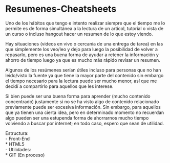 Resumenes-Cheatsheets
===============================

Uno de los hábitos que tengo e intento realizar siempre que el tiempo me lo permite es de forma simultánea a la lectura de un artícol, tutorial o vista de un curso o incluso hangout hacer un resumen de lo que estoy viendo.

Hay situaciones (videos en vivo o cercanía de una entrega de tarea) en las que simplemente los veo/leo y dejo para luego la posibilidad de volver a repasarlo, pero es una buena forma de ayudar a retener la información y ahorro de tiempo luego ya que es mucho más rápido revisar un resumen.

Algunos de los resúmenes serían útiles incluso para personas que no han leido/visto la fuente ya que tiene la mayor parte del contenido sin embargo el tiempo necesario para la lectura puede ser mucho menor, así que me decidí a compartirlo para aquellos que les interese.

Si bien puede ser una buena forma para aprender (mucho contenido concentrado) justamente si no se ha visto algo de contenido relacionado previamente puede ser excesiva información.  Sin embargo, para aquellos que ya tienen una cierta idea, pero en determinado momento no recuerdan algo pueden ser una estupenda forma de ahorrarnos mucho tiempo volviendo a buscar por internet; en todo caso, espero que sean de utilidad.

Estructura:<br>
	- Front-End<br>
		* HTML5<br>
	- Utilidades:<br>
		* GIT (En proceso)
